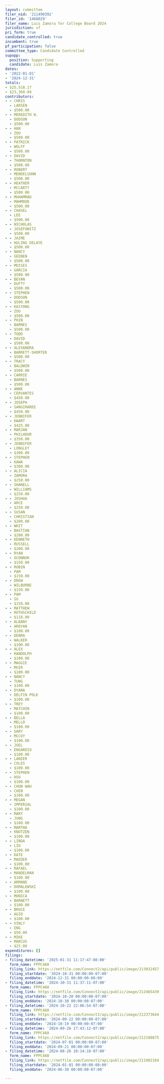 ```yaml
---
layout: committee
filer_nid: '211490392'
filer_id: '1468029'
filer_name: Luis Zamora for College Board 2024
jurisdiction: sf
pri_form: true
candidate_controlled: true
incumbent: true
pf_participation: false
committee_type: Candidate Controlled
supopp:
  position: Supporting
  candidate: Luis Zamora
dates:
- '2022-01-01'
- '2024-12-31'
totals:
- $25,518.17
- $23,360.04
contributors:
- - CHRIS
  - LARSEN
  - $500.00
- - MEREDITH W.
  - DODSON
  - $500.00
- - HAN
  - ZOU
  - $500.00
- - PATRICK
  - WOLFF
  - $500.00
- - DAVID
  - THORNTON
  - $500.00
- - ROBERT
  - MENDELSOHN
  - $500.00
- - HEATHER
  - MCCARTY
  - $500.00
- - MUHAMMAD
  - MAHMOOD
  - $500.00
- - CHASEL
  - LEE
  - $500.00
- - NICHOLAS
  - JOSEFOWITZ
  - $500.00
- - JAIME
  - HULING DELAYE
  - $500.00
- - NANCY
  - GEENEN
  - $500.00
- - MOISES
  - GARCIA
  - $500.00
- - BEVAN
  - DUFTY
  - $500.00
- - STEPHEN
  - DODSON
  - $500.00
- - KAIYONG
  - ZOU
  - $500.00
- - PHIN
  - BARNES
  - $500.00
- - TODD
  - DAVID
  - $500.00
- - ALEXANDRA
  - BARRETT-SHORTER
  - $500.00
- - TRACY
  - BALDWIN
  - $500.00
- - CARRIE
  - BARNES
  - $500.00
- - ANNE
  - CERVANTES
  - $450.00
- - JOSEPH
  - SANGIRARDI
  - $450.00
- - JENNIFER
  - KWART
  - $425.00
- - MARJAN
  - PHILHOUR
  - $350.00
- - JENNIFER
  - LONGLEY
  - $300.00
- - STEPHEN
  - KAWA
  - $300.00
- - ALICIA
  - ZAMORA
  - $250.00
- - SHANELL
  - WILLIAMS
  - $250.00
- - JOSHUA
  - ARCE
  - $250.00
- - SUSAN
  - CHRISTIAN
  - $200.00
- - WHIT
  - BASTIAN
  - $200.00
- - KENNETH
  - RUSSELL
  - $200.00
- - RYAN
  - OCONNOR
  - $150.00
- - ROBIN
  - PAM
  - $150.00
- - DREW
  - WILBURNE
  - $150.00
- - PAM
  - SU
  - $150.00
- - MATTHEW
  - ROTHSCHILD
  - $118.00
- - ALBANY
  - AROYAN
  - $100.00
- - DEBRA
  - WALKER
  - $100.00
- - ALEX
  - RANDOLPH
  - $100.00
- - MAGGIE
  - MUIR
  - $100.00
- - NANCY
  - TUNG
  - $100.00
- - DYANA
  - DELFIN POLK
  - $100.00
- - TREY
  - MATCHIN
  - $100.00
- - BELLA
  - MELLO
  - $100.00
- - GARY
  - MCCOY
  - $100.00
- - JOEL
  - ENGARDIO
  - $100.00
- - LANIER
  - COLES
  - $100.00
- - STEPHEN
  - HSU
  - $100.00
- - CHUN WAH
  - CHEN
  - $100.00
- - MEGAN
  - IMPERIAL
  - $100.00
- - MARY
  - JUNG
  - $100.00
- - MARTHA
  - KNUTZEN
  - $100.00
- - LINDA
  - LIU
  - $100.00
- - KATE
  - MAEDER
  - $100.00
- - RAFAEL
  - MANDELMAN
  - $100.00
- - ARMAND
  - DOMALEWSKI
  - $100.00
- - MONICA
  - BARNETT
  - $100.00
- - BRUCE
  - AGID
  - $100.00
- - VINLY
  - ENG
  - $50.00
- - MIKE
  - MARCUS
  - $25.00
expenditures: []
filings:
- filing_datetime: '2025-01-31 11:17:47-08:00'
  form_name: FPPC460
  filing_link: https://netfile.com/Connect2/api/public/image/213032457
  filing_startdate: '2024-10-31 00:00:00-07:00'
  filing_enddate: '2024-12-31 00:00:00-08:00'
- filing_datetime: '2024-10-31 11:37:11-07:00'
  form_name: FPPC460
  filing_link: https://netfile.com/Connect2/api/public/image/212465439
  filing_startdate: '2024-10-20 00:00:00-07:00'
  filing_enddate: '2024-10-30 00:00:00-07:00'
- filing_datetime: '2024-10-22 22:06:54-07:00'
  form_name: FPPC460
  filing_link: https://netfile.com/Connect2/api/public/image/212373644
  filing_startdate: '2024-09-22 00:00:00-07:00'
  filing_enddate: '2024-10-19 00:00:00-07:00'
- filing_datetime: '2024-09-26 17:43:12-07:00'
  form_name: FPPC460
  filing_link: https://netfile.com/Connect2/api/public/image/212188675
  filing_startdate: '2024-07-01 00:00:00-07:00'
  filing_enddate: '2024-09-21 00:00:00-07:00'
- filing_datetime: '2024-08-26 10:14:18-07:00'
  form_name: FPPC460
  filing_link: https://netfile.com/Connect2/api/public/image/211982184
  filing_startdate: '2024-01-01 00:00:00-08:00'
  filing_enddate: '2024-06-30 00:00:00-07:00'

---
```

